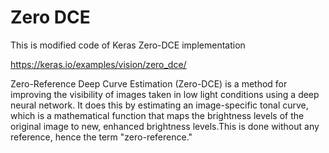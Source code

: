 # Zero DCE
This is modified code of Keras Zero-DCE implementation

https://keras.io/examples/vision/zero_dce/

Zero-Reference Deep Curve Estimation (Zero-DCE) is a method for improving the visibility of images taken in low light conditions using a deep neural network. It does this by estimating an image-specific tonal curve, which is a mathematical function that maps the brightness levels of the original image to new, enhanced brightness levels.This is done without any reference, hence the term "zero-reference."

